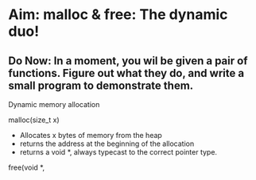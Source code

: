 # Aim: malloc & free: The dynamic duo!

## Do Now: In a moment, you wil be given a pair of functions. Figure out what they do, and write a small program to demonstrate them.


Dynamic memory allocation

malloc(size_t x)

* Allocates x bytes of memory from the heap
* returns the address at the beginning of the allocation
* returns a void *, always typecast to the correct pointer type.

free(void *, 
